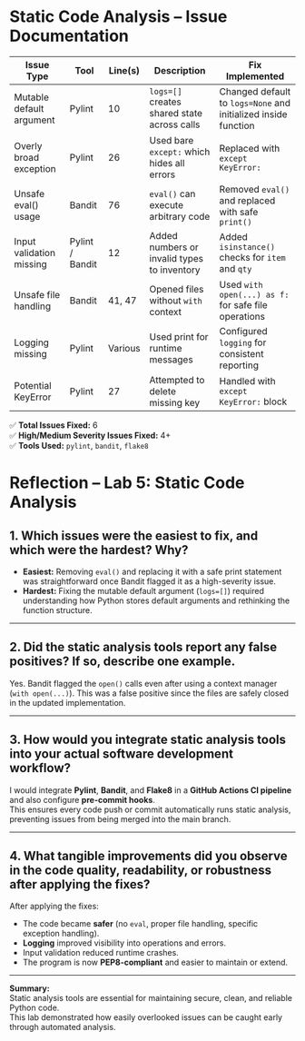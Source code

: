 # Static Code Analysis – Issue Documentation

| Issue Type | Tool | Line(s) | Description | Fix Implemented |
|-------------|-------|----------|--------------|----------------|
| Mutable default argument | Pylint | 10 | `logs=[]` creates shared state across calls | Changed default to `logs=None` and initialized inside function |
| Overly broad exception | Pylint | 26 | Used bare `except:` which hides all errors | Replaced with `except KeyError:` |
| Unsafe eval() usage | Bandit | 76 | `eval()` can execute arbitrary code | Removed `eval()` and replaced with safe `print()` |
| Input validation missing | Pylint / Bandit | 12 | Added numbers or invalid types to inventory | Added `isinstance()` checks for `item` and `qty` |
| Unsafe file handling | Bandit | 41, 47 | Opened files without `with` context | Used `with open(...) as f:` for safe file operations |
| Logging missing | Pylint | Various | Used print for runtime messages | Configured `logging` for consistent reporting |
| Potential KeyError | Pylint | 27 | Attempted to delete missing key | Handled with `except KeyError:` block |

✅ **Total Issues Fixed:** 6  
✅ **High/Medium Severity Issues Fixed:** 4+  
✅ **Tools Used:** `pylint`, `bandit`, `flake8`


# Reflection – Lab 5: Static Code Analysis

## 1. Which issues were the easiest to fix, and which were the hardest? Why?

- **Easiest:** Removing `eval()` and replacing it with a safe print statement was straightforward once Bandit flagged it as a high-severity issue.  
- **Hardest:** Fixing the mutable default argument (`logs=[]`) required understanding how Python stores default arguments and rethinking the function structure.

---

## 2. Did the static analysis tools report any false positives? If so, describe one example.

Yes. Bandit flagged the `open()` calls even after using a context manager (`with open(...)`). This was a false positive since the files are safely closed in the updated implementation.

---

## 3. How would you integrate static analysis tools into your actual software development workflow?

I would integrate **Pylint**, **Bandit**, and **Flake8** in a **GitHub Actions CI pipeline** and also configure **pre-commit hooks**.  
This ensures every code push or commit automatically runs static analysis, preventing issues from being merged into the main branch.

---

## 4. What tangible improvements did you observe in the code quality, readability, or robustness after applying the fixes?

After applying the fixes:
- The code became **safer** (no `eval`, proper file handling, specific exception handling).  
- **Logging** improved visibility into operations and errors.  
- Input validation reduced runtime crashes.  
- The program is now **PEP8-compliant** and easier to maintain or extend.

---

**Summary:**  
Static analysis tools are essential for maintaining secure, clean, and reliable Python code.  
This lab demonstrated how easily overlooked issues can be caught early through automated analysis.

